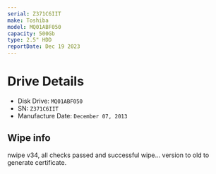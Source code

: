 ```yaml
---
serial: Z371C6IIT
make: Toshiba
model: MQ01ABF050
capacity: 500Gb
type: 2.5" HDD
reportDate: Dec 19 2023
---
```


# Drive Details

- Disk Drive: ```MQ01ABF050```
- SN: ```Z371C6IIT```
- Manufacture Date: ```December 07, 2013```

## Wipe info

nwipe v34, all checks passed and successful wipe... version to old to generate certificate.

<!--object data="hddreports/NAME.pdf" type="application/pdf" width="100%" height="700px">
    <embed width="100%" src="hddreports/NAME.pdf">
        <p>This browser does not support PDFs or Want a copy for yourself? Please download the PDF to view it: <a href="hddreports/NAME.pdf">Download PDF</a>.</p>
    </embed>
</object-->
